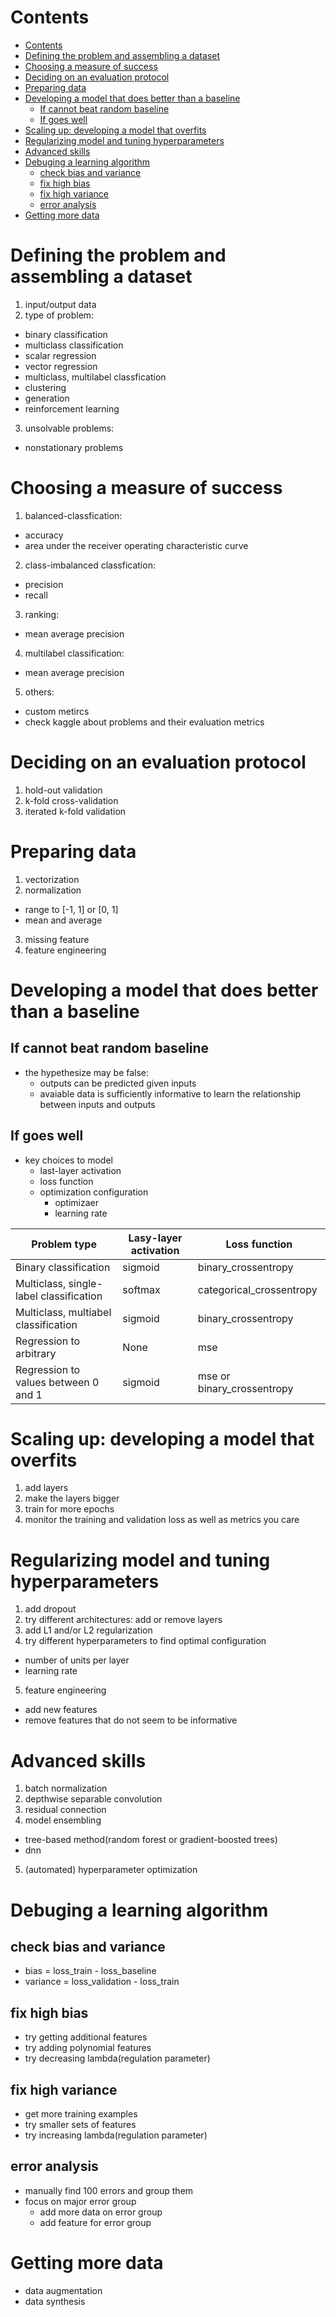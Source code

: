 # Contents

- [Contents](#contents)
- [Defining the problem and assembling a dataset](#defining-the-problem-and-assembling-a-dataset)
- [Choosing a measure of success](#choosing-a-measure-of-success)
- [Deciding on an evaluation protocol](#deciding-on-an-evaluation-protocol)
- [Preparing data](#preparing-data)
- [Developing a model that does better than a baseline](#developing-a-model-that-does-better-than-a-baseline)
  - [If cannot beat random baseline](#if-cannot-beat-random-baseline)
  - [If goes well](#if-goes-well)
- [Scaling up: developing a model that overfits](#scaling-up-developing-a-model-that-overfits)
- [Regularizing model and tuning hyperparameters](#regularizing-model-and-tuning-hyperparameters)
- [Advanced skills](#advanced-skills)
- [Debuging a learning algorithm](#debuging-a-learning-algorithm)
  - [check bias and variance](#check-bias-and-variance)
  - [fix high bias](#fix-high-bias)
  - [fix high variance](#fix-high-variance)
  - [error analysis](#error-analysis)
- [Getting more data](#getting-more-data)

# Defining the problem and assembling a dataset

1. input/output data
2. type of problem:
  - binary classification
  - multiclass classification
  - scalar regression
  - vector regression
  - multiclass, multilabel classfication
  - clustering
  - generation
  - reinforcement learning
3. unsolvable problems:
  - nonstationary problems

# Choosing a measure of success

1. balanced-classfication:
  - accuracy
  - area under the receiver operating characteristic curve
2. class-imbalanced classfication:
  - precision
  - recall
3. ranking:
  - mean average precision
4. multilabel classification:
  - mean average precision
5. others:
  - custom metircs
  - check kaggle about problems and their evaluation metrics

# Deciding on an evaluation protocol

1. hold-out validation
2. k-fold cross-validation
3. iterated k-fold validation

# Preparing data

1. vectorization
2. normalization
  - range to [-1, 1] or [0, 1]
  - mean and average
3. missing feature
4. feature engineering

# Developing a model that does better than a baseline

## If cannot beat random baseline

- the hypethesize may be false:
  - outputs can be predicted given inputs
  - avaiable data is sufficiently informative to learn the relationship between inputs and outputs

## If goes well

- key choices to model
  - last-layer activation
  - loss function
  - optimization configuration
    - optimizaer
    - learning rate

| Problem type | Lasy-layer activation | Loss function |
| ------------ | --------------------- | ------------- |
| Binary classification | sigmoid | binary_crossentropy |
| Multiclass, single-label classification | softmax | categorical_crossentropy |
| Multiclass, multiabel classification | sigmoid | binary_crossentropy |
| Regression to arbitrary | None | mse |
| Regression to values between 0 and 1 | sigmoid | mse or binary_crossentropy |

# Scaling up: developing a model that overfits

1. add layers
2. make the layers bigger
3. train for more epochs
4. monitor the training and validation loss as well as metrics you care

# Regularizing model and tuning hyperparameters

1. add dropout
2. try different architectures: add or remove layers
3. add L1 and/or L2 regularization
4. try different hyperparameters to find optimal configuration
  - number of units per layer
  - learning rate
5. feature engineering
  - add new features
  - remove features that do not seem to be informative

# Advanced skills

1. batch normalization
2. depthwise separable convolution
3. residual connection
4. model ensembling
  - tree-based method(random forest or gradient-boosted trees)
  - dnn
5. (automated) hyperparameter optimization

# Debuging a learning algorithm

## check bias and variance

- bias = loss_train - loss_baseline
- variance = loss_validation - loss_train

## fix high bias

- try getting additional features
- try adding polynomial features
- try decreasing lambda(regulation parameter)

## fix high variance

- get more training examples
- try smaller sets of features
- try increasing lambda(regulation parameter)

## error analysis

- manually find 100 errors and group them
- focus on major error group
  - add more data on error group
  - add feature for error group

# Getting more data

- data augmentation
- data synthesis
